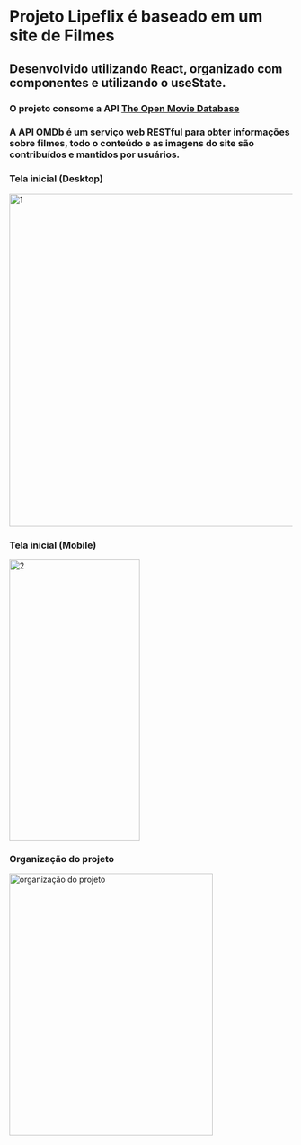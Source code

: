# Projeto Lipeflix é baseado em um site de Filmes
## Desenvolvido utilizando React, organizado com componentes e utilizando o useState.
### O projeto consome a API <a href="https://www.omdbapi.com/">The Open Movie Database</a> 
### A API OMDb é um serviço web RESTful para obter informações sobre filmes, todo o conteúdo e as imagens do site são contribuídos e mantidos por usuários.


### Tela inicial (Desktop)
<a data-flickr-embed="true" href="https://www.flickr.com/photos/195011981@N07/54501420847/in/dateposted-public/" title="1"><img src="https://live.staticflickr.com/65535/54501420847_41d211a515_c.jpg" width="800" height="593" alt="1"></a>

### Tela inicial (Mobile)
<a data-flickr-embed="true" href="https://www.flickr.com/photos/195011981@N07/54501420837/in/dateposted-public/" title="2"><img src="https://live.staticflickr.com/65535/54501420837_c29352b3ed.jpg" width="232" height="500" alt="2"></a>

### Organização do projeto
<a data-flickr-embed="true" href="https://www.flickr.com/photos/195011981@N07/54502282911/in/dateposted-public/" title="organização do projeto"><img src="https://live.staticflickr.com/65535/54502282911_251c0f3f65.jpg" width="362" height="467" alt="organização do projeto"></a>
